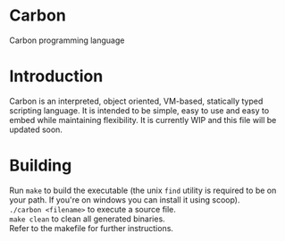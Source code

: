 # Carbon
Carbon programming language

# Introduction
Carbon is an interpreted, object oriented, VM-based, statically typed scripting language. It is intended to be simple, easy to use and easy to embed while maintaining flexibility. It is currently WIP and this file will be updated soon.

# Building
Run `make` to build the executable (the unix `find` utility is required to be on your path. If you're on windows you can install it using scoop). <br>
`./carbon <filename>` to execute a source file.<br>
`make clean` to clean all generated binaries.<br>
Refer to the makefile for further instructions.
